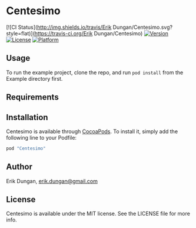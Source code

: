 # Centesimo

[![CI Status](http://img.shields.io/travis/Erik Dungan/Centesimo.svg?style=flat)](https://travis-ci.org/Erik Dungan/Centesimo)
[![Version](https://img.shields.io/cocoapods/v/Centesimo.svg?style=flat)](http://cocoapods.org/pods/Centesimo)
[![License](https://img.shields.io/cocoapods/l/Centesimo.svg?style=flat)](http://cocoapods.org/pods/Centesimo)
[![Platform](https://img.shields.io/cocoapods/p/Centesimo.svg?style=flat)](http://cocoapods.org/pods/Centesimo)

## Usage

To run the example project, clone the repo, and run `pod install` from the Example directory first.

## Requirements

## Installation

Centesimo is available through [CocoaPods](http://cocoapods.org). To install
it, simply add the following line to your Podfile:

```ruby
pod "Centesimo"
```

## Author

Erik Dungan, erik.dungan@gmail.com

## License

Centesimo is available under the MIT license. See the LICENSE file for more info.
